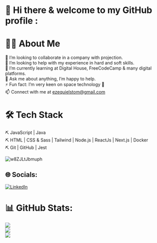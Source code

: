 # 💫 Hi there & welcome to my GitHub profile :

# 👨‍💻 About Me
👯 I’m looking to collaborate in a company with projection.<br>🤝 I’m looking to help with my experience in hard and soft skills.<br>🌱 I’m currently learning at Digital House, FreeCodeCamp & many digital platforms.<br>💬 Ask me about anything, I’m happy to help.<br>⚡ Fun fact: I’m very keen on space technology 🚀<br>📫 Connect with me at ezequielstom@gmail.com <br>

# 🛠 Tech Stack
⛏ JavaScript | Java <br>
⛏ HTML | CSS & Sass | Tailwind | Node.js | ReactJs | Next.js | Docker <br>
⛏ Git | GitHub | Jest <br>





![w8ZJLtJbmuph](https://user-images.githubusercontent.com/100095709/198051322-ac048305-00fe-4fde-bf1f-b14a13cad2b9.gif)



## 🌐 Socials:
[![LinkedIn](https://img.shields.io/badge/LinkedIn-%230077B5.svg?logo=linkedin&logoColor=white)](https://linkedin.com/in/https://www.linkedin.com/in/ezequiel-f-stom-a303b9230) 
# 📊 GitHub Stats:
![](https://github-readme-stats.vercel.app/api?username=ezestom&theme=radical&hide_border=false&include_all_commits=false&count_private=false)<br/>
![](https://github-readme-streak-stats.herokuapp.com/?user=ezestom&theme=radical&hide_border=false)<br/>
![](https://github-readme-stats.vercel.app/api/top-langs/?username=ezestom&theme=radical&hide_border=false&include_all_commits=false&count_private=false&layout=compact)
